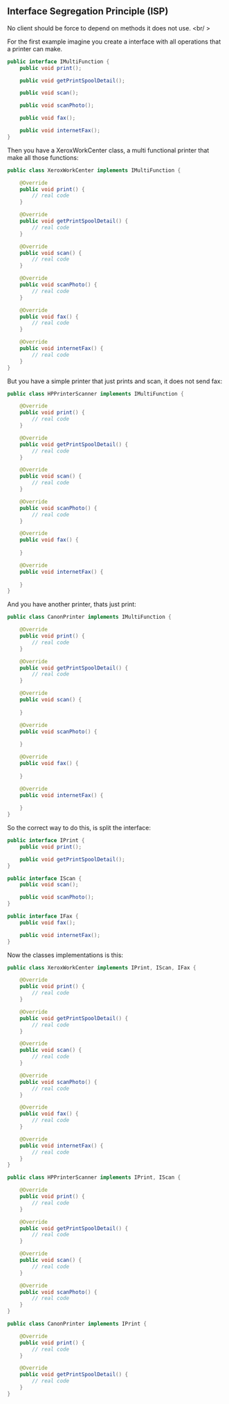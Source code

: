## Interface Segregation Principle (ISP)

No client should be force to depend on methods it does not use. <br/ >

For the first example imagine you create a interface with all operations that a printer can make.

```java
public interface IMultiFunction {
    public void print();

    public void getPrintSpoolDetail();

    public void scan();

    public void scanPhoto();

    public void fax();

    public void internetFax();
}
```

Then you have a XeroxWorkCenter class, a multi functional printer that make all those functions:

```java
public class XeroxWorkCenter implements IMultiFunction {

    @Override
    public void print() {
        // real code
    }

    @Override
    public void getPrintSpoolDetail() {
        // real code
    }

    @Override
    public void scan() {
        // real code
    }

    @Override
    public void scanPhoto() {
        // real code
    }

    @Override
    public void fax() {
        // real code
    }

    @Override
    public void internetFax() {
        // real code
    }
}
```

But you have a simple printer that just prints and scan, it does not send fax:

```java
public class HPPrinterScanner implements IMultiFunction {

    @Override
    public void print() {
        // real code
    }

    @Override
    public void getPrintSpoolDetail() {
        // real code
    }

    @Override
    public void scan() {
        // real code
    }

    @Override
    public void scanPhoto() {
        // real code
    }

    @Override
    public void fax() {
        
    }

    @Override
    public void internetFax() {
        
    }
}
```

And you have another printer, thats just print:

```java
public class CanonPrinter implements IMultiFunction {

    @Override
    public void print() {
        // real code
    }

    @Override
    public void getPrintSpoolDetail() {
        // real code
    }

    @Override
    public void scan() {
        
    }

    @Override
    public void scanPhoto() {
        
    }

    @Override
    public void fax() {
        
    }

    @Override
    public void internetFax() {
        
    }
}
```

So the correct way to do this, is split the interface:

```java
public interface IPrint {
    public void print();

    public void getPrintSpoolDetail();
}

public interface IScan {
    public void scan();

    public void scanPhoto();
}

public interface IFax {
    public void fax();

    public void internetFax();
}
```

Now the classes implementations is this:

```java
public class XeroxWorkCenter implements IPrint, IScan, IFax {

    @Override
    public void print() {
        // real code
    }

    @Override
    public void getPrintSpoolDetail() {
        // real code
    }

    @Override
    public void scan() {
        // real code
    }

    @Override
    public void scanPhoto() {
        // real code
    }

    @Override
    public void fax() {
        // real code
    }

    @Override
    public void internetFax() {
        // real code
    }
}

public class HPPrinterScanner implements IPrint, IScan {

    @Override
    public void print() {
        // real code
    }

    @Override
    public void getPrintSpoolDetail() {
        // real code
    }

    @Override
    public void scan() {
        // real code
    }

    @Override
    public void scanPhoto() {
        // real code
    }
}

public class CanonPrinter implements IPrint {

    @Override
    public void print() {
        // real code
    }

    @Override
    public void getPrintSpoolDetail() {
        // real code
    }
}
```
